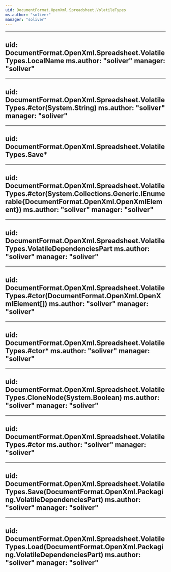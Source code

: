 ```yaml
---
uid: DocumentFormat.OpenXml.Spreadsheet.VolatileTypes
ms.author: "soliver"
manager: "soliver"
---
```


---
uid: DocumentFormat.OpenXml.Spreadsheet.VolatileTypes.LocalName
ms.author: "soliver"
manager: "soliver"
---

---
uid: DocumentFormat.OpenXml.Spreadsheet.VolatileTypes.#ctor(System.String)
ms.author: "soliver"
manager: "soliver"
---

---
uid: DocumentFormat.OpenXml.Spreadsheet.VolatileTypes.Save*
---

---
uid: DocumentFormat.OpenXml.Spreadsheet.VolatileTypes.#ctor(System.Collections.Generic.IEnumerable{DocumentFormat.OpenXml.OpenXmlElement})
ms.author: "soliver"
manager: "soliver"
---

---
uid: DocumentFormat.OpenXml.Spreadsheet.VolatileTypes.VolatileDependenciesPart
ms.author: "soliver"
manager: "soliver"
---

---
uid: DocumentFormat.OpenXml.Spreadsheet.VolatileTypes.#ctor(DocumentFormat.OpenXml.OpenXmlElement[])
ms.author: "soliver"
manager: "soliver"
---

---
uid: DocumentFormat.OpenXml.Spreadsheet.VolatileTypes.#ctor*
ms.author: "soliver"
manager: "soliver"
---

---
uid: DocumentFormat.OpenXml.Spreadsheet.VolatileTypes.CloneNode(System.Boolean)
ms.author: "soliver"
manager: "soliver"
---

---
uid: DocumentFormat.OpenXml.Spreadsheet.VolatileTypes.#ctor
ms.author: "soliver"
manager: "soliver"
---

---
uid: DocumentFormat.OpenXml.Spreadsheet.VolatileTypes.Save(DocumentFormat.OpenXml.Packaging.VolatileDependenciesPart)
ms.author: "soliver"
manager: "soliver"
---

---
uid: DocumentFormat.OpenXml.Spreadsheet.VolatileTypes.Load(DocumentFormat.OpenXml.Packaging.VolatileDependenciesPart)
ms.author: "soliver"
manager: "soliver"
---
